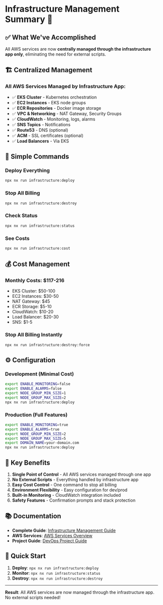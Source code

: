# Infrastructure Management Summary 🎯

## ✅ **What We've Accomplished**

All AWS services are now **centrally managed through the infrastructure app only**, eliminating the need for external scripts.

## 🏗️ **Centralized Management**

### **All AWS Services Managed by Infrastructure App:**
- ✅ **EKS Cluster** - Kubernetes orchestration
- ✅ **EC2 Instances** - EKS node groups
- ✅ **ECR Repositories** - Docker image storage
- ✅ **VPC & Networking** - NAT Gateway, Security Groups
- ✅ **CloudWatch** - Monitoring, logs, alarms
- ✅ **SNS Topics** - Notifications
- ✅ **Route53** - DNS (optional)
- ✅ **ACM** - SSL certificates (optional)
- ✅ **Load Balancers** - Via EKS

## 🚀 **Simple Commands**

### **Deploy Everything**
```bash
npx nx run infrastructure:deploy
```

### **Stop All Billing**
```bash
npx nx run infrastructure:destroy
```

### **Check Status**
```bash
npx nx run infrastructure:status
```

### **See Costs**
```bash
npx nx run infrastructure:cost
```

## 💰 **Cost Management**

### **Monthly Costs: $117-216**
- EKS Cluster: $50-100
- EC2 Instances: $30-50
- NAT Gateway: $45
- ECR Storage: $5-10
- CloudWatch: $10-20
- Load Balancer: $20-30
- SNS: $1-5

### **Stop All Billing Instantly**
```bash
npx nx run infrastructure:destroy:force
```

## ⚙️ **Configuration**

### **Development (Minimal Cost)**
```bash
export ENABLE_MONITORING=false
export ENABLE_ALARMS=false
export NODE_GROUP_MIN_SIZE=1
export NODE_GROUP_MAX_SIZE=2
npx nx run infrastructure:deploy
```

### **Production (Full Features)**
```bash
export ENABLE_MONITORING=true
export ENABLE_ALARMS=true
export NODE_GROUP_MIN_SIZE=2
export NODE_GROUP_MAX_SIZE=5
export DOMAIN_NAME=your-domain.com
npx nx run infrastructure:deploy
```

## 🎯 **Key Benefits**

1. **Single Point of Control** - All AWS services managed through one app
2. **No External Scripts** - Everything handled by infrastructure app
3. **Easy Cost Control** - One command to stop all billing
4. **Environment Flexibility** - Easy configuration for dev/prod
5. **Built-in Monitoring** - CloudWatch integration included
6. **Safety Features** - Confirmation prompts and stack protection

## 📚 **Documentation**

- **Complete Guide**: [Infrastructure Management Guide](docs/INFRASTRUCTURE_MANAGEMENT.md)
- **AWS Services**: [AWS Services Overview](docs/AWS_SERVICES_OVERVIEW.md)
- **Project Guide**: [DevOps Project Guide](docs/DEVOPS_PROJECT_GUIDE.md)

## 🚀 **Quick Start**

1. **Deploy**: `npx nx run infrastructure:deploy`
2. **Monitor**: `npx nx run infrastructure:status`
3. **Destroy**: `npx nx run infrastructure:destroy`

---

**Result**: All AWS services are now managed through the infrastructure app. No external scripts needed! 